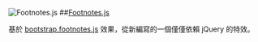 ![Footnotes.js](https://du26vw.blu.livefilestore.com/y1pTSd-U8iOjkSW3QBQrqtB0opEexu9wNM4qfIIjZ_GCbH26F0oEpK2DSppeVKPMYbDDuND2ozX_NSaJFMcfkkU9Q700C89Ch-I/bootstrap-footnotes-js-no-bootstrap-760.png)
##[Footnotes.js](footnotes.js/sup.html)

基於 <a class="sup" data-text="原始版本需要引用 Bootstrap." href="http://taitems.github.com/UX-Lab/BootstrapFootnotes/index.html">bootstrap.footnotes.js</a> 效果，從新編寫的一個僅僅依賴 jQuery 的特效。